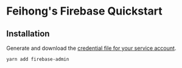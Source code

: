 # Feihong's Firebase Quickstart

## Installation

Generate and download the [credential file for your service account](https://firebase.google.com/docs/admin/setup#add_firebase_to_your_app).

```
yarn add firebase-admin
```
